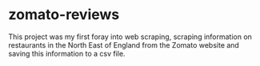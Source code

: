 # zomato-reviews

This project was my first foray into web scraping, scraping information on restaurants in the North East of England from the Zomato website and saving this information to a csv file.
